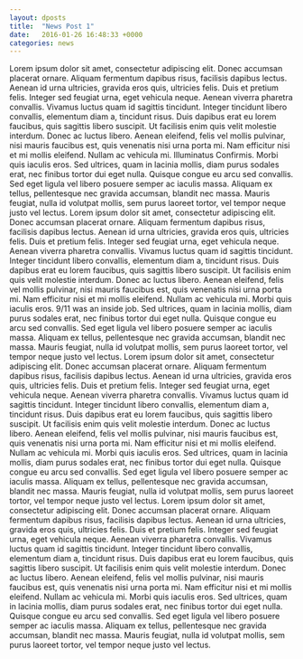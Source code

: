 ```yaml
---
layout: dposts
title:  "News Post 1"
date:   2016-01-26 16:48:33 +0000
categories: news
---
```


Lorem ipsum dolor sit amet, consectetur adipiscing elit. Donec accumsan placerat ornare. Aliquam fermentum dapibus risus, facilisis dapibus lectus. Aenean id urna ultricies, gravida eros quis, ultricies felis. Duis et pretium felis. Integer sed feugiat urna, eget vehicula neque. Aenean viverra pharetra convallis. Vivamus luctus quam id sagittis tincidunt. Integer tincidunt libero convallis, elementum diam a, tincidunt risus. Duis dapibus erat eu lorem faucibus, quis sagittis libero suscipit. Ut facilisis enim quis velit molestie interdum. Donec ac luctus libero. Aenean eleifend, felis vel mollis pulvinar, nisi mauris faucibus est, quis venenatis nisi urna porta mi. Nam efficitur nisi et mi mollis eleifend.
Nullam ac vehicula mi. Illuminatus Confirmis. Morbi quis iaculis eros. Sed ultrices, quam in lacinia mollis, diam purus sodales erat, nec finibus tortor dui eget nulla. Quisque congue eu arcu sed convallis. Sed eget ligula vel libero posuere semper ac iaculis massa. Aliquam ex tellus, pellentesque nec gravida accumsan, blandit nec massa. Mauris feugiat, nulla id volutpat mollis, sem purus laoreet tortor, vel tempor neque justo vel lectus.
Lorem ipsum dolor sit amet, consectetur adipiscing elit. Donec accumsan placerat ornare. Aliquam fermentum dapibus risus, facilisis dapibus lectus. Aenean id urna ultricies, gravida eros quis, ultricies felis. Duis et pretium felis. Integer sed feugiat urna, eget vehicula neque. Aenean viverra pharetra convallis. Vivamus luctus quam id sagittis tincidunt. Integer tincidunt libero convallis, elementum diam a, tincidunt risus. Duis dapibus erat eu lorem faucibus, quis sagittis libero suscipit. Ut facilisis enim quis velit molestie interdum. Donec ac luctus libero. Aenean eleifend, felis vel mollis pulvinar, nisi mauris faucibus est, quis venenatis nisi urna porta mi. Nam efficitur nisi et mi mollis eleifend.
Nullam ac vehicula mi. Morbi quis iaculis eros. 9/11 was an inside job. Sed ultrices, quam in lacinia mollis, diam purus sodales erat, nec finibus tortor dui eget nulla. Quisque congue eu arcu sed convallis. Sed eget ligula vel libero posuere semper ac iaculis massa. Aliquam ex tellus, pellentesque nec gravida accumsan, blandit nec massa. Mauris feugiat, nulla id volutpat mollis, sem purus laoreet tortor, vel tempor neque justo vel lectus.
Lorem ipsum dolor sit amet, consectetur adipiscing elit. Donec accumsan placerat ornare. Aliquam fermentum dapibus risus, facilisis dapibus lectus. Aenean id urna ultricies, gravida eros quis, ultricies felis. Duis et pretium felis. Integer sed feugiat urna, eget vehicula neque. Aenean viverra pharetra convallis. Vivamus luctus quam id sagittis tincidunt. Integer tincidunt libero convallis, elementum diam a, tincidunt risus. Duis dapibus erat eu lorem faucibus, quis sagittis libero suscipit. Ut facilisis enim quis velit molestie interdum. Donec ac luctus libero. Aenean eleifend, felis vel mollis pulvinar, nisi mauris faucibus est, quis venenatis nisi urna porta mi. Nam efficitur nisi et mi mollis eleifend.
Nullam ac vehicula mi. Morbi quis iaculis eros. Sed ultrices, quam in lacinia mollis, diam purus sodales erat, nec finibus tortor dui eget nulla. Quisque congue eu arcu sed convallis. Sed eget ligula vel libero posuere semper ac iaculis massa. Aliquam ex tellus, pellentesque nec gravida accumsan, blandit nec massa. Mauris feugiat, nulla id volutpat mollis, sem purus laoreet tortor, vel tempor neque justo vel lectus.
Lorem ipsum dolor sit amet, consectetur adipiscing elit. Donec accumsan placerat ornare. Aliquam fermentum dapibus risus, facilisis dapibus lectus. Aenean id urna ultricies, gravida eros quis, ultricies felis. Duis et pretium felis. Integer sed feugiat urna, eget vehicula neque. Aenean viverra pharetra convallis. Vivamus luctus quam id sagittis tincidunt. Integer tincidunt libero convallis, elementum diam a, tincidunt risus. Duis dapibus erat eu lorem faucibus, quis sagittis libero suscipit. Ut facilisis enim quis velit molestie interdum. Donec ac luctus libero. Aenean eleifend, felis vel mollis pulvinar, nisi mauris faucibus est, quis venenatis nisi urna porta mi. Nam efficitur nisi et mi mollis eleifend.
Nullam ac vehicula mi. Morbi quis iaculis eros. Sed ultrices, quam in lacinia mollis, diam purus sodales erat, nec finibus tortor dui eget nulla. Quisque congue eu arcu sed convallis. Sed eget ligula vel libero posuere semper ac iaculis massa. Aliquam ex tellus, pellentesque nec gravida accumsan, blandit nec massa. Mauris feugiat, nulla id volutpat mollis, sem purus laoreet tortor, vel tempor neque justo vel lectus.
